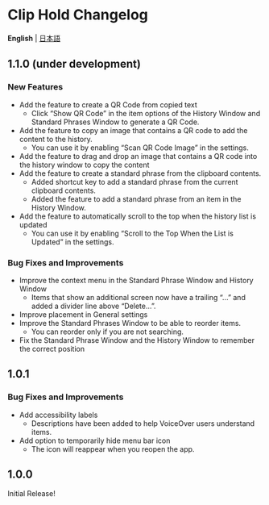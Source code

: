 # Clip Hold Changelog
**English** | [日本語](docs/CHANGELOG-ja.md)

## 1.1.0 (under development)
### New Features
- Add the feature to create a QR Code from copied text
  - Click “Show QR Code” in the item options of the History Window and Standard Phrases Window to generate a QR Code.
- Add the feature to copy an image that contains a QR code to add the content to the history.
  - You can use it by enabling “Scan QR Code Image” in the settings.
- Add the feature to drag and drop an image that contains a QR code into the history window to copy the content
- Add the feature to create a standard phrase from the clipboard contents.
  - Added shortcut key to add a standard phrase from the current clipboard contents.
  - Added the feature to add a standard phrase from an item in the History Window.
- Add the feature to automatically scroll to the top when the history list is updated
  - You can use it by enabling “Scroll to the Top When the List is Updated” in the settings.

### Bug Fixes and Improvements
- Improve the context menu in the Standard Phrase Window and History Window
  - Items that show an additional screen now have a trailing “...” and added a divider line above “Delete...”.
- Improve placement in General settings
- Improve the Standard Phrases Window to be able to reorder items.
  - You can reorder only if you are not searching.
- Fix the Standard Phrase Window and the History Window to remember the correct position

## 1.0.1
### Bug Fixes and Improvements
- Add accessibility labels
  - Descriptions have been added to help VoiceOver users understand items.
- Add option to temporarily hide menu bar icon
  - The icon will reappear when you reopen the app.

## 1.0.0
Initial Release!